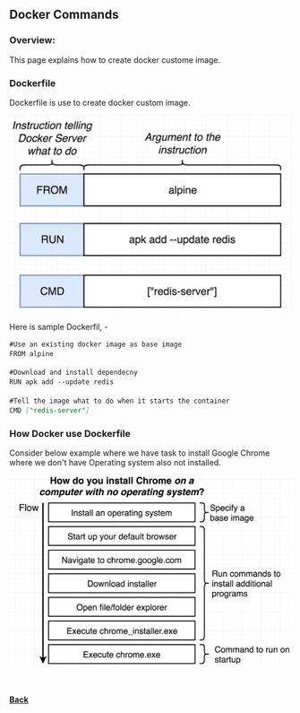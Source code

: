 ## Docker Commands

### Overview:
This page explains how to create docker custome image.

### Dockerfile

Dockerfile is use to create docker custom image. 

![Dockefile Steps](../../images/create_docker_file.png)

Here is sample Dockerfil, - 

```markdown
#Use an existing docker image as base image
FROM alpine

#Download and install dependecny
RUN apk add --update redis

#Tell the image what to do when it starts the container
CMD ["redis-server"]
```

### How Docker use Dockerfile

Consider below example where we have task to install Google Chrome where we don't have Operating system also not installed.

![create_docker_description_2](../../images/create_docker_description_2.png)

<br/><br/>
[<i class="fa fa-arrow-left"></i> **Back**](/docker-documentation/)
